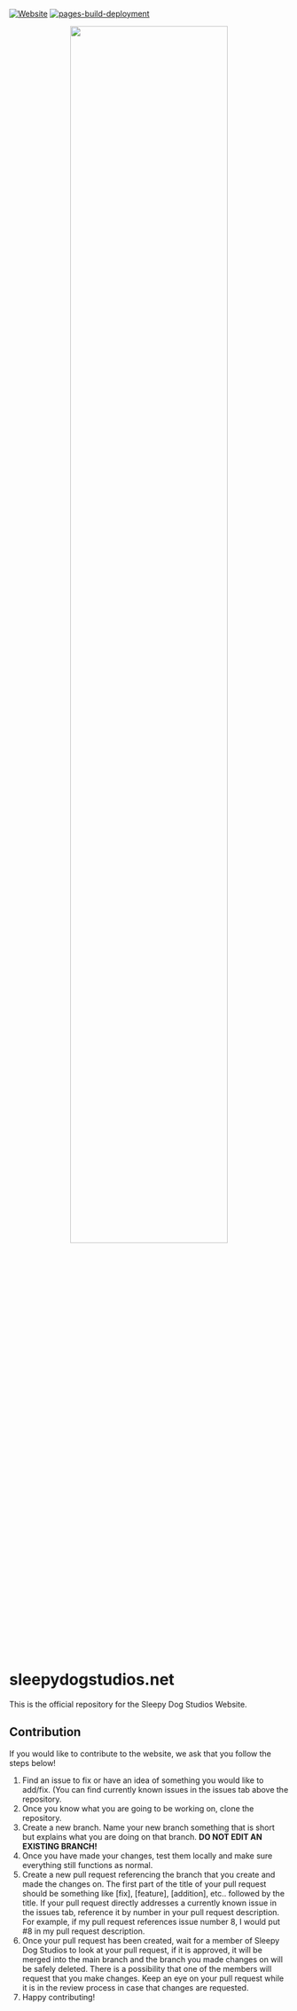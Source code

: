 [![Website](https://img.shields.io/website?down_color=red&down_message=offline&up_color=brightgreen&up_message=online&url=https%3A%2F%2Fwww.sleepydogstudios.net)](https://www.sleepydogstudios.net/)
[![pages-build-deployment](https://github.com/Sleepy-Dog-Studios/sleepydogstudios.net/actions/workflows/pages/pages-build-deployment/badge.svg)](https://github.com/Sleepy-Dog-Studios/sleepydogstudios.net/actions/workflows/pages/pages-build-deployment)

<p align="center">
  <img src="https://user-images.githubusercontent.com/48571264/215572440-85489a6c-fe3c-410b-baaa-6d264d5abb3a.jpg" style="display: block; margin-left: auto; margin-right: auto; width: 75%; height: 75%; border-radius: 25px;">
</p>

# sleepydogstudios.net
This is the official repository for the Sleepy Dog Studios Website.


## Contribution
If you would like to contribute to the website, we ask that you follow the steps below!

1. Find an issue to fix or have an idea of something you would like to add/fix. (You can find currently known issues in the issues tab above the repository.
2. Once you know what you are going to be working on, clone the repository.
3. Create a new branch. Name your new branch something that is short but explains what you are doing on that branch. **DO NOT EDIT AN EXISTING BRANCH!**
4. Once you have made your changes, test them locally and make sure everything still functions as normal.
5. Create a new pull request referencing the branch that you create and made the changes on. The first part of the title of your pull request should be something like [fix], [feature], [addition], etc.. followed by the title. If your pull request directly addresses a currently known issue in the issues tab, reference it by number in your pull request description. For example, if my pull request references issue number 8, I would put #8 in my pull request description.
6. Once your pull request has been created, wait for a member of Sleepy Dog Studios to look at your pull request, if it is approved, it will be merged into the main branch and the branch you made changes on will be safely deleted. There is a possibility that one of the members will request that you make changes. Keep an eye on your pull request while it is in the review process in case that changes are requested.
7. Happy contributing!
